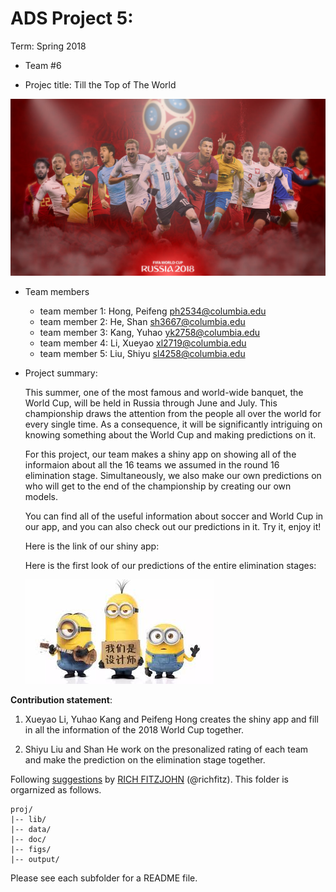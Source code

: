 # ADS Project 5: 

Term: Spring 2018

+ Team #6

+ Projec title: Till the Top of The World

![World Cup](app/www/background.jpg)

+ Team members
	+ team member 1: Hong, Peifeng ph2534@columbia.edu
	+ team member 2: He, Shan sh3667@columbia.edu
	+ team member 3: Kang, Yuhao yk2758@columbia.edu
	+ team member 4: Li, Xueyao xl2719@columbia.edu
	+ team member 5: Liu, Shiyu sl4258@columbia.edu
	
+ Project summary: 

  This summer, one of the most famous and world-wide banquet, the World Cup, will be held in Russia through June and     July. This championship draws the attention from the people all over the world for every single time. As a             consequence, it will be significantly intriguing on knowing something about the World Cup and making predictions on    it.

  For this project, our team makes a shiny app on showing all of the informaion about all the 16 teams we assumed in     the round 16 elimination stage. Simultaneously, we also make our own predictions on who will get to the end of the     championship by creating our own models. 
  
  You can find all of the useful information about soccer and World Cup in our app, and you can also check out our       predictions in it. Try it, enjoy it!
	
	Here is the link of our shiny app:
	
	
	Here is the first look of our predictions of the entire elimination stages:
	
  ![Road to the Top](figs/prediction.jpg)
  
**Contribution statement**:

1. Xueyao Li, Yuhao Kang and Peifeng Hong creates the shiny app and fill in all the information of the 2018 World Cup together.

2. Shiyu Liu and Shan He work on the presonalized rating of each team and make the prediction on the elimination stage together.

Following [suggestions](http://nicercode.github.io/blog/2013-04-05-projects/) by [RICH FITZJOHN](http://nicercode.github.io/about/#Team) (@richfitz). This folder is orgarnized as follows.

```
proj/
|-- lib/
|-- data/
|-- doc/
|-- figs/
|-- output/
```

Please see each subfolder for a README file.
